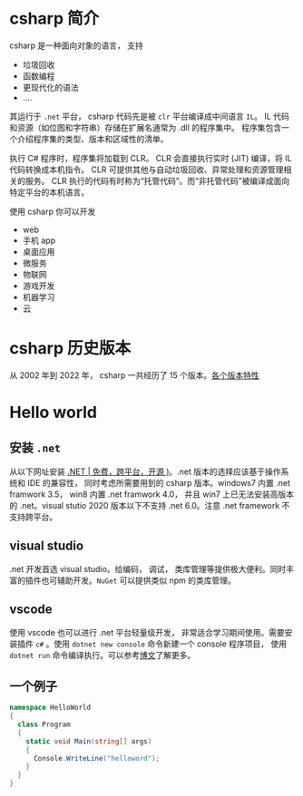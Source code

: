 # csharp 简介

csharp 是一种面向对象的语言， 支持
- 垃圾回收
- 函数编程
- 更现代化的语法
- ....

其运行于 `.net` 平台，  csharp 代码先是被 `clr` 平台编译成中间语言 `IL`。 IL 代码和资源（如位图和字符串）存储在扩展名通常为 .dll 的程序集中。 程序集包含一个介绍程序集的类型、版本和区域性的清单。

执行 C# 程序时，程序集将加载到 CLR。 CLR 会直接执行实时 (JIT) 编译，将 IL 代码转换成本机指令。 CLR 可提供其他与自动垃圾回收、异常处理和资源管理相关的服务。 CLR 执行的代码有时称为“托管代码”。而“非托管代码”被编译成面向特定平台的本机语言。

使用 csharp 你可以开发

- web
- 手机 app
- 桌面应用
- 微服务
- 物联网
- 游戏开发
- 机器学习
- 云

# csharp 历史版本

从 2002 年到 2022 年， csharp 一共经历了 15 个版本。[各个版本特性](https://learn.microsoft.com/zh-cn/dotnet/csharp/whats-new/csharp-version-history)

# Hello world

## 安装 `.net`

从以下网址安装 [.NET | 免费，跨平台，开源 )](https://dotnet.microsoft.com/zh-cn/)。.net 版本的选择应该基于操作系统和 IDE 的兼容性， 同时考虑所需要用到的 csharp 版本。windows7 内置 .net framwork 3.5，  win8 内置  .net framwork 4.0， 并且 win7 上已无法安装高版本的 .net。visual stutio 2020 版本以下不支持 .net 6.0。注意 .net framework 不支持跨平台。

## visual studio

.net 开发首选 visual studio。给编码， 调试， 类库管理等提供极大便利。同时丰富的插件也可辅助开发。`NuGet` 可以提供类似 npm 的类库管理。

## vscode 

使用 vscode 也可以进行 .net 平台轻量级开发， 非常适合学习期间使用。需要安装插件 `c#` 。使用 `dotnet new console` 命令新建一个 console 程序项目， 使用 `dotnet run` 命令编译执行。可以参考[博文](https://blog.csdn.net/weixin_45756789/article/details/124079591)了解更多。

## 一个例子

```csharp
namespace HelloWorld
{
  class Program
  {
    static void Main(string[] args)
    {
      Console.WriteLine("helloword");
    }
  }
}
```